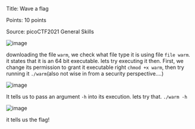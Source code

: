 Title: Wave a flag

Points: 10 points

Source: picoCTF2021 General Skills

![image](https://user-images.githubusercontent.com/91729496/235912669-cbecf40b-1db1-48cd-8bc9-8b0981bfe46c.png)

downloading the file `warm`, we check what file type it is using file `file warm`. it states that it is an 64 bit executable. lets try executing it then.
First, we change its permission to grant it executable right `chmod +x warm`, then try running it `./warm`(also not wise in from a security perspective....)

![image](https://user-images.githubusercontent.com/91729496/235913229-f4d37ef4-8926-4370-93b0-20953904e732.png)

It tells us to pass an argument `-h` into its execution. lets try that. `./warm -h`

![image](https://user-images.githubusercontent.com/91729496/235913509-07d0894a-e893-4265-8f46-7f2030e3c2a4.png)

it tells us the flag!
